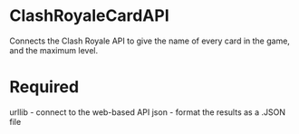 # ClashRoyaleCardAPI
Connects the Clash Royale API to give the name of every card in the game, and the maximum level.

# Required
urllib - connect to the web-based API
json - format the results as a .JSON file
